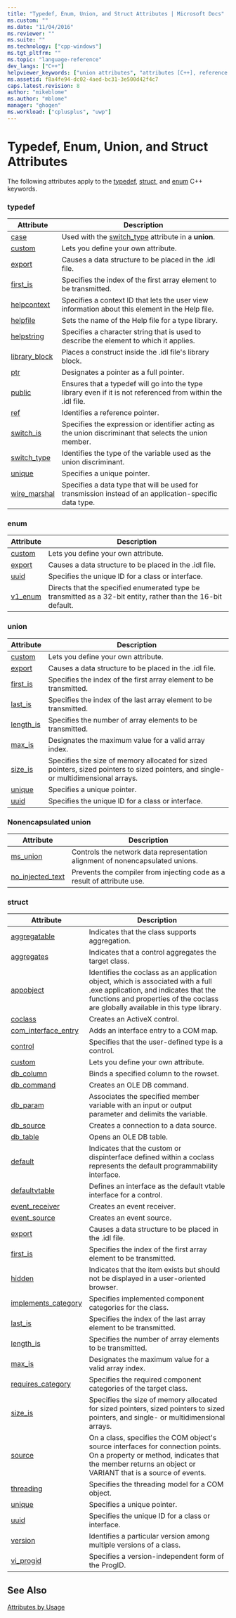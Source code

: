 ```yaml
---
title: "Typedef, Enum, Union, and Struct Attributes | Microsoft Docs"
ms.custom: ""
ms.date: "11/04/2016"
ms.reviewer: ""
ms.suite: ""
ms.technology: ["cpp-windows"]
ms.tgt_pltfrm: ""
ms.topic: "language-reference"
dev_langs: ["C++"]
helpviewer_keywords: ["union attributes", "attributes [C++], reference topics", "struct attributes", "typedef attributes", "enum attributes"]
ms.assetid: f8a4fe94-dc02-4aed-bc31-3e500d42f4c7
caps.latest.revision: 8
author: "mikeblome"
ms.author: "mblome"
manager: "ghogen"
ms.workload: ["cplusplus", "uwp"]
---
```

# Typedef, Enum, Union, and Struct Attributes
The following attributes apply to the [typedef](http://msdn.microsoft.com/en-us/cc96cf26-ba93-4179-951e-695d1f5fdcf1), [struct](../cpp/struct-cpp.md), and [enum](../cpp/enumerations-cpp.md) C++ keywords.  
  
### typedef  
  
|Attribute|Description|  
|---------------|-----------------|  
|[case](../windows/case-cpp.md)|Used with the [switch_type](../windows/switch-type.md) attribute in a **union**.|  
|[custom](../windows/custom-cpp.md)|Lets you define your own attribute.|  
|[export](../windows/export.md)|Causes a data structure to be placed in the .idl file.|  
|[first_is](../windows/first-is.md)|Specifies the index of the first array element to be transmitted.|  
|[helpcontext](../windows/helpcontext.md)|Specifies a context ID that lets the user view information about this element in the Help file.|  
|[helpfile](../windows/helpfile.md)|Sets the name of the Help file for a type library.|  
|[helpstring](../windows/helpstring.md)|Specifies a character string that is used to describe the element to which it applies.|  
|[library_block](../windows/library-block.md)|Places a construct inside the .idl file's library block.|  
|[ptr](../windows/ptr.md)|Designates a pointer as a full pointer.|  
|[public](../windows/public-cpp-attributes.md)|Ensures that a typedef will go into the type library even if it is not referenced from within the .idl file.|  
|[ref](../windows/ref-cpp.md)|Identifies a reference pointer.|  
|[switch_is](../windows/switch-is.md)|Specifies the expression or identifier acting as the union discriminant that selects the union member.|  
|[switch_type](../windows/switch-type.md)|Identifies the type of the variable used as the union discriminant.|  
|[unique](../windows/unique-cpp.md)|Specifies a unique pointer.|  
|[wire_marshal](../windows/wire-marshal.md)|Specifies a data type that will be used for transmission instead of an application-specific data type.|  
  
### enum  
  
|Attribute|Description|  
|---------------|-----------------|  
|[custom](../windows/custom-cpp.md)|Lets you define your own attribute.|  
|[export](../windows/export.md)|Causes a data structure to be placed in the .idl file.|  
|[uuid](../windows/uuid-cpp-attributes.md)|Specifies the unique ID for a class or interface.|  
|[v1_enum](../windows/v1-enum.md)|Directs that the specified enumerated type be transmitted as a 32-bit entity, rather than the 16-bit default.|  
  
### union  
  
|Attribute|Description|  
|---------------|-----------------|  
|[custom](../windows/custom-cpp.md)|Lets you define your own attribute.|  
|[export](../windows/export.md)|Causes a data structure to be placed in the .idl file.|  
|[first_is](../windows/first-is.md)|Specifies the index of the first array element to be transmitted.|  
|[last_is](../windows/last-is.md)|Specifies the index of the last array element to be transmitted.|  
|[length_is](../windows/length-is.md)|Specifies the number of array elements to be transmitted.|  
|[max_is](../windows/max-is.md)|Designates the maximum value for a valid array index.|  
|[size_is](../windows/size-is.md)|Specifies the size of memory allocated for sized pointers, sized pointers to sized pointers, and single- or multidimensional arrays.|  
|[unique](../windows/unique-cpp.md)|Specifies a unique pointer.|  
|[uuid](../windows/uuid-cpp-attributes.md)|Specifies the unique ID for a class or interface.|  
  
### Nonencapsulated union  
  
|Attribute|Description|  
|---------------|-----------------|  
|[ms_union](../windows/ms-union.md)|Controls the network data representation alignment of nonencapsulated unions.|  
|[no_injected_text](../windows/no-injected-text.md)|Prevents the compiler from injecting code as a result of attribute use.|  
  
### struct  
  
|Attribute|Description|  
|---------------|-----------------|  
|[aggregatable](../windows/aggregatable.md)|Indicates that the class supports aggregation.|  
|[aggregates](../windows/aggregates.md)|Indicates that a control aggregates the target class.|  
|[appobject](../windows/appobject.md)|Identifies the coclass as an application object, which is associated with a full .exe application, and indicates that the functions and properties of the coclass are globally available in this type library.|  
|[coclass](../windows/coclass.md)|Creates an ActiveX control.|  
|[com_interface_entry](../windows/com-interface-entry-cpp.md)|Adds an interface entry to a COM map.|  
|[control](../windows/control.md)|Specifies that the user-defined type is a control.|  
|[custom](../windows/custom-cpp.md)|Lets you define your own attribute.|  
|[db_column](../windows/db-column.md)|Binds a specified column to the rowset.|  
|[db_command](../windows/db-command.md)|Creates an OLE DB command.|  
|[db_param](../windows/db-param.md)|Associates the specified member variable with an input or output parameter and delimits the variable.|  
|[db_source](../windows/db-source.md)|Creates a connection to a data source.|  
|[db_table](../windows/db-table.md)|Opens an OLE DB table.|  
|[default](../windows/default-cpp.md)|Indicates that the custom or dispinterface defined within a coclass represents the default programmability interface.|  
|[defaultvtable](../windows/defaultvtable.md)|Defines an interface as the default vtable interface for a control.|  
|[event_receiver](../windows/event-receiver.md)|Creates an event receiver.|  
|[event_source](../windows/event-source.md)|Creates an event source.|  
|[export](../windows/export.md)|Causes a data structure to be placed in the .idl file.|  
|[first_is](../windows/first-is.md)|Specifies the index of the first array element to be transmitted.|  
|[hidden](../windows/hidden.md)|Indicates that the item exists but should not be displayed in a user-oriented browser.|  
|[implements_category](../windows/implements-category.md)|Specifies implemented component categories for the class.|  
|[last_is](../windows/last-is.md)|Specifies the index of the last array element to be transmitted.|  
|[length_is](../windows/length-is.md)|Specifies the number of array elements to be transmitted.|  
|[max_is](../windows/max-is.md)|Designates the maximum value for a valid array index.|  
|[requires_category](../windows/requires-category.md)|Specifies the required component categories of the target class.|  
|[size_is](../windows/size-is.md)|Specifies the size of memory allocated for sized pointers, sized pointers to sized pointers, and single- or multidimensional arrays.|  
|[source](../windows/source-cpp.md)|On a class, specifies the COM object's source interfaces for connection points. On a property or method, indicates that the member returns an object or VARIANT that is a source of events.|  
|[threading](../windows/threading-cpp.md)|Specifies the threading model for a COM object.|  
|[unique](../windows/unique-cpp.md)|Specifies a unique pointer.|  
|[uuid](../windows/uuid-cpp-attributes.md)|Specifies the unique ID for a class or interface.|  
|[version](../windows/version-cpp.md)|Identifies a particular version among multiple versions of a class.|  
|[vi_progid](../windows/vi-progid.md)|Specifies a version-independent form of the ProgID.|  
  
## See Also  
 [Attributes by Usage](../windows/attributes-by-usage.md)